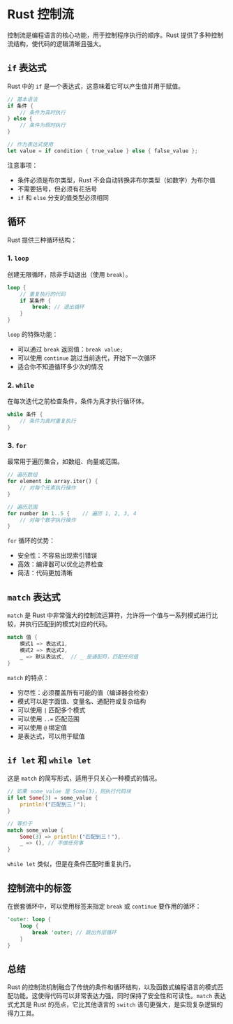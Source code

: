 # Rust 控制流

控制流是编程语言的核心功能，用于控制程序执行的顺序。Rust 提供了多种控制流结构，使代码的逻辑清晰且强大。

## `if` 表达式

Rust 中的 `if` 是一个表达式，这意味着它可以产生值并用于赋值。

```rust
// 基本语法
if 条件 {
    // 条件为真时执行
} else {
    // 条件为假时执行
}

// 作为表达式使用
let value = if condition { true_value } else { false_value };
```

注意事项：
- 条件必须是布尔类型，Rust 不会自动转换非布尔类型（如数字）为布尔值
- 不需要括号，但必须有花括号
- `if` 和 `else` 分支的值类型必须相同

## 循环

Rust 提供三种循环结构：

### 1. `loop`

创建无限循环，除非手动退出（使用 `break`）。

```rust
loop {
    // 重复执行的代码
    if 某条件 {
        break; // 退出循环
    }
}
```

`loop` 的特殊功能：
- 可以通过 `break` 返回值：`break value;`
- 可以使用 `continue` 跳过当前迭代，开始下一次循环
- 适合你不知道循环多少次的情况

### 2. `while`

在每次迭代之前检查条件，条件为真才执行循环体。

```rust
while 条件 {
    // 条件为真时重复执行
}
```

### 3. `for`

最常用于遍历集合，如数组、向量或范围。

```rust
// 遍历数组
for element in array.iter() {
    // 对每个元素执行操作
}

// 遍历范围
for number in 1..5 {    // 遍历 1, 2, 3, 4
    // 对每个数字执行操作
}
```

`for` 循环的优势：
- 安全性：不容易出现索引错误
- 高效：编译器可以优化边界检查
- 简洁：代码更加清晰

## `match` 表达式

`match` 是 Rust 中非常强大的控制流运算符，允许将一个值与一系列模式进行比较，并执行匹配到的模式对应的代码。

```rust
match 值 {
    模式1 => 表达式1,
    模式2 => 表达式2,
    _ => 默认表达式,  // _ 是通配符，匹配任何值
}
```

`match` 的特点：
- 穷尽性：必须覆盖所有可能的值（编译器会检查）
- 模式可以是字面值、变量名、通配符或复杂结构
- 可以使用 `|` 匹配多个模式
- 可以使用 `..=` 匹配范围
- 可以使用 `@` 绑定值
- 是表达式，可以用于赋值

## `if let` 和 `while let`

这是 `match` 的简写形式，适用于只关心一种模式的情况。

```rust
// 如果 some_value 是 Some(3)，则执行代码块
if let Some(3) = some_value {
    println!("匹配到三！");
}

// 等价于
match some_value {
    Some(3) => println!("匹配到三！"),
    _ => (), // 不做任何事
}
```

`while let` 类似，但是在条件匹配时重复执行。

## 控制流中的标签

在嵌套循环中，可以使用标签来指定 `break` 或 `continue` 要作用的循环：

```rust
'outer: loop {
    loop {
        break 'outer; // 跳出外层循环
    }
}
```

## 总结

Rust 的控制流机制融合了传统的条件和循环结构，以及函数式编程语言的模式匹配功能。这使得代码可以非常表达力强，同时保持了安全性和可读性。`match` 表达式尤其是 Rust 的亮点，它比其他语言的 `switch` 语句更强大，是实现复杂逻辑的得力工具。